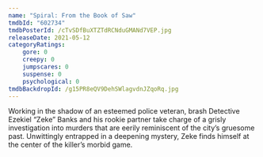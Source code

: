 ```yaml
---
name: "Spiral: From the Book of Saw"
tmdbId: "602734"
tmdbPosterId: /cTvSDfBuXTZTdRCNduGMANd7VEP.jpg
releaseDate: 2021-05-12
categoryRatings:
    gore: 0
    creepy: 0
    jumpscares: 0
    suspense: 0
    psychological: 0
tmdbBackdropId: /g15PR8eQV9DehSWlagvdnJZqoRq.jpg
---
```

Working in the shadow of an esteemed police veteran, brash Detective Ezekiel “Zeke” Banks and his rookie partner take charge of a grisly investigation into murders that are eerily reminiscent of the city’s gruesome past.  Unwittingly entrapped in a deepening mystery, Zeke finds himself at the center of the killer’s morbid game.
